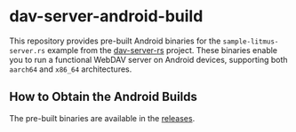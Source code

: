 # dav-server-android-build

This repository provides pre-built Android binaries for the `sample-litmus-server.rs` example from the [dav-server-rs](https://github.com/messense/dav-server-rs) project. These binaries enable you to run a functional WebDAV server on Android devices, supporting both `aarch64` and `x86_64` architectures.

## How to Obtain the Android Builds

The pre-built binaries are available in the [releases](https://github.com/BHznJNs/dav-server-android-build/releases). 
